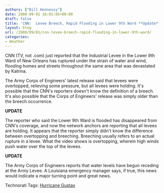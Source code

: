 ```yaml
---
authors: ["Bill Hennessy"]
date: 2008-09-01 16:01:05+00:00
draft: false
title: 'CNN:  Levee Breech, Rapid Flooding in Lower 9th Ward **Update**'
layout: blog
url: /2008/09/01/cnn-levee-breech-rapid-flooding-in-lower-9th-ward/
categories:
- Weather
---
```


CNN (TV, not .com) just reported that the Industrial Levee in the Lower 9th Ward of New Orleans has ruptured under the strain of water and wind, flooding homes and streets throughout the same area that was devastated by Katrina.

The Army Corps of Engineers' latest release said that levees were overtopped, relieving some pressure, but all levees were holding. It's possible that the CNN's reporters doesn't know the definition of a breech. It's also possible that the Corps of Engineers' release was simply older than the breech occurrence.

**UPDATE**

The reporter who said the Lower 9th Ward is flooded has disappeared from CNN's coverage, and now the network anchors are reporting that all levees are holding. It appears that the reporter simply didn't know the difference between overtopping and breeching. Breeching usually refers to an actual rupture in a levee. What the video shows is overtopping, wherein high winds push water over the top of the levees.

**UPDATE**

The Army Corps of Engineers reports that water levels have begun receding at the Army Levee. A Louisiana emergency manager says, if true, this news would indicate a major turning point and great news. 

Technorati Tags: [Hurricane Gustav](https://technorati.com/tags/Hurricane%20Gustav)
